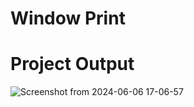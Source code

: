 # Window Print 


# Project Output 

![Screenshot from 2024-06-06 17-06-57](https://github.com/ashikurSEC/print_webpage/assets/133311789/c910a488-294e-4b1f-aec4-41f16a3f3b68)
